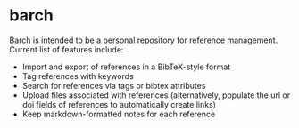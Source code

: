 barch
=====

Barch is intended to be a personal repository for reference management. Current list of features include:

- Import and export of references in a BibTeX-style format
- Tag references with keywords
- Search for references via tags or bibtex attributes
- Upload files associated with references (alternatively, populate the url or doi fields of references to automatically create links)
- Keep markdown-formatted notes for each reference
